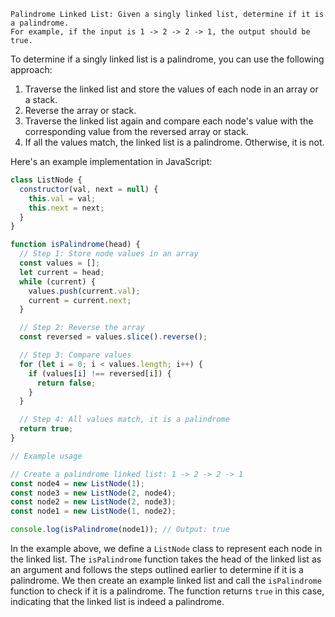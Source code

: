 ```
Palindrome Linked List: Given a singly linked list, determine if it is a palindrome.
For example, if the input is 1 -> 2 -> 2 -> 1, the output should be true.
```

To determine if a singly linked list is a palindrome, you can use the following approach:

1. Traverse the linked list and store the values of each node in an array or a stack.
2. Reverse the array or stack.
3. Traverse the linked list again and compare each node's value with the corresponding value from the reversed array or stack.
4. If all the values match, the linked list is a palindrome. Otherwise, it is not.

Here's an example implementation in JavaScript:

```javascript
class ListNode {
  constructor(val, next = null) {
    this.val = val;
    this.next = next;
  }
}

function isPalindrome(head) {
  // Step 1: Store node values in an array
  const values = [];
  let current = head;
  while (current) {
    values.push(current.val);
    current = current.next;
  }

  // Step 2: Reverse the array
  const reversed = values.slice().reverse();

  // Step 3: Compare values
  for (let i = 0; i < values.length; i++) {
    if (values[i] !== reversed[i]) {
      return false;
    }
  }

  // Step 4: All values match, it is a palindrome
  return true;
}

// Example usage

// Create a palindrome linked list: 1 -> 2 -> 2 -> 1
const node4 = new ListNode(1);
const node3 = new ListNode(2, node4);
const node2 = new ListNode(2, node3);
const node1 = new ListNode(1, node2);

console.log(isPalindrome(node1)); // Output: true
```

In the example above, we define a `ListNode` class to represent each node in the linked list. The `isPalindrome` function takes the head of the linked list as an argument and follows the steps outlined earlier to determine if it is a palindrome. We then create an example linked list and call the `isPalindrome` function to check if it is a palindrome. The function returns `true` in this case, indicating that the linked list is indeed a palindrome.
